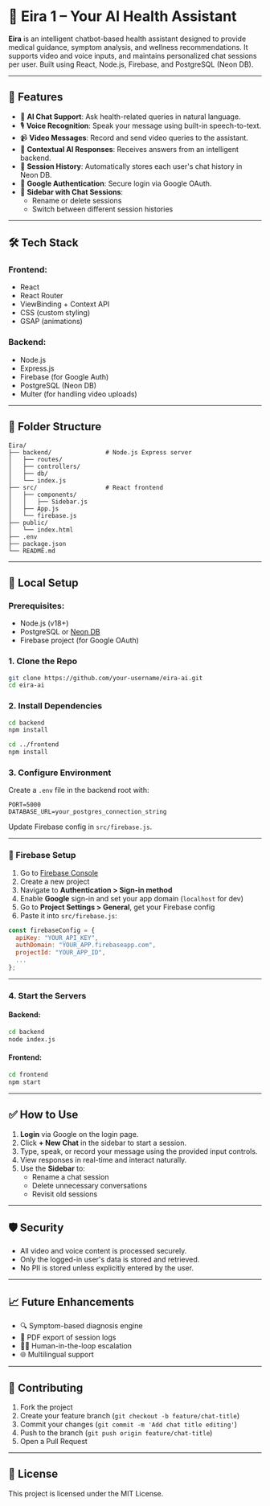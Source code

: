 # 🧠 Eira 1 – Your AI Health Assistant

**Eira** is an intelligent chatbot-based health assistant designed to provide medical guidance, symptom analysis, and wellness recommendations. It supports video and voice inputs, and maintains personalized chat sessions per user. Built using React, Node.js, Firebase, and PostgreSQL (Neon DB).

---

## 🚀 Features

- 💬 **AI Chat Support**: Ask health-related queries in natural language.
- 🎙️ **Voice Recognition**: Speak your message using built-in speech-to-text.
- 📹 **Video Messages**: Record and send video queries to the assistant.
- 🧠 **Contextual AI Responses**: Receives answers from an intelligent backend.
- 📂 **Session History**: Automatically stores each user's chat history in Neon DB.
- 🔐 **Google Authentication**: Secure login via Google OAuth.
- 📑 **Sidebar with Chat Sessions**:
  - Rename or delete sessions
  - Switch between different session histories

---

## 🛠️ Tech Stack

### Frontend:
- React
- React Router
- ViewBinding + Context API
- CSS (custom styling)
- GSAP (animations)

### Backend:
- Node.js
- Express.js
- Firebase (for Google Auth)
- PostgreSQL (Neon DB)
- Multer (for handling video uploads)

---

## 📁 Folder Structure

```
Eira/
├── backend/               # Node.js Express server
│   ├── routes/
│   ├── controllers/
│   ├── db/
│   └── index.js
├── src/                   # React frontend
│   ├── components/
│   │   ├── Sidebar.js
│   ├── App.js
│   └── firebase.js
├── public/
│   └── index.html
├── .env
├── package.json
└── README.md
```

---

## 🧪 Local Setup

### Prerequisites:
- Node.js (v18+)
- PostgreSQL or [Neon DB](https://neon.tech/)
- Firebase project (for Google OAuth)

### 1. Clone the Repo
```bash
git clone https://github.com/your-username/eira-ai.git
cd eira-ai
```

### 2. Install Dependencies
```bash
cd backend
npm install

cd ../frontend
npm install
```

### 3. Configure Environment
Create a `.env` file in the backend root with:

```
PORT=5000
DATABASE_URL=your_postgres_connection_string
```

Update Firebase config in `src/firebase.js`.

---

### 🔧 Firebase Setup

1. Go to [Firebase Console](https://console.firebase.google.com/)
2. Create a new project
3. Navigate to **Authentication > Sign-in method**
4. Enable **Google** sign-in and set your app domain (`localhost` for dev)
5. Go to **Project Settings > General**, get your Firebase config
6. Paste it into `src/firebase.js`:

```js
const firebaseConfig = {
  apiKey: "YOUR_API_KEY",
  authDomain: "YOUR_APP.firebaseapp.com",
  projectId: "YOUR_APP_ID",
  ...
};
```

---

### 4. Start the Servers

#### Backend:
```bash
cd backend
node index.js
```

#### Frontend:
```bash
cd frontend
npm start
```

---

## ✅ How to Use

1. **Login** via Google on the login page.
2. Click **+ New Chat** in the sidebar to start a session.
3. Type, speak, or record your message using the provided input controls.
4. View responses in real-time and interact naturally.
5. Use the **Sidebar** to:
   - Rename a chat session
   - Delete unnecessary conversations
   - Revisit old sessions

---

## 🛡️ Security

- All video and voice content is processed securely.
- Only the logged-in user's data is stored and retrieved.
- No PII is stored unless explicitly entered by the user.

---

## 📈 Future Enhancements

- 🔍 Symptom-based diagnosis engine
- 📄 PDF export of session logs
- 👨‍⚕️ Human-in-the-loop escalation
- 🌐 Multilingual support

---

## 🤝 Contributing

1. Fork the project
2. Create your feature branch (`git checkout -b feature/chat-title`)
3. Commit your changes (`git commit -m 'Add chat title editing'`)
4. Push to the branch (`git push origin feature/chat-title`)
5. Open a Pull Request

---


## 📄 License

This project is licensed under the MIT License.
